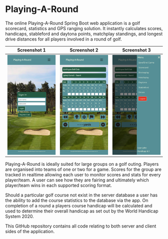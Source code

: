 # Playing-A-Round

The online Playing-A-Round Spring Boot web application is a golf scorecard, statistics and GPS ranging solution. It instantly calculates scores, handicaps, stableford and daytona points, matchplay standings, and longest drive distances for all players involved in a round of golf.

|Screenshot 1|Screenshot 2|Screenshot 3|
|------|--------|-----------|
|![Alt Text](./Screenshot1.png)|![Alt Text](./Screenshot2.png)|![Alt Text](./Screenshot3.png)|

Playing-A-Round is ideally suited for large groups on a golf outing. Players are organised into teams of one or two for a game. Scores for the group are tracked in realtime allowing each user to monitor scores and stats for every player/team. A user can see how they are fairing and ultimately which player/team wins in each supported scoring format.

Should a particular golf course not exist in the server database a user has the ability to add the course statistics to the database via the app. On completion of a round a players course handicap will be calculated and used to determine their overall handicap as set out by the World Handicap System 2020.

This GitHub repository contains all code relating to both server and client sides of the application.

